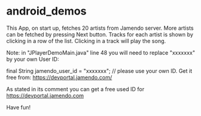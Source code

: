 # android_demos
This App, on start up, fetches 20 artists from Jamendo server. More artists can be fetched by pressing Next button. Tracks for each artist is shown by clicking in a row of the list. Clicking in a track will play the song.

Note: in "JPlayerDemoMain.java" line 48 you will need to replace "xxxxxxx" by your own User ID:


final String jamendo_user_id = "xxxxxxx"; // please use your own ID. Get it free from: https://devportal.jamendo.com/

As stated in its comment you can get a free used ID for https://devportal.jamendo.com

Have fun!
